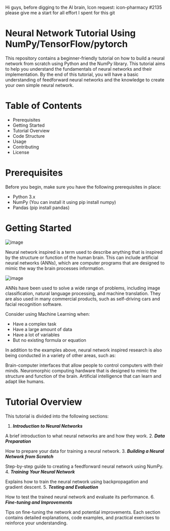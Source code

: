 Hi guys, before digging to the AI brain, Icon request: icon-pharmacy #2135 please give me a start for all effort I spent for this git 
# Neural Network Tutorial Using NumPy/TensorFlow/pytorch
This repository contains a beginner-friendly tutorial on how to build a neural network from scratch using Python and the NumPy library. This tutorial aims to help you understand the fundamentals of neural networks and their implementation. By the end of this tutorial, you will have a basic understanding of feedforward neural networks and the knowledge to create your own simple neural network.

# Table of Contents
* Prerequisites
* Getting Started
* Tutorial Overview
* Code Structure
* Usage
* Contributing
* License
# Prerequisites

Before you begin, make sure you have the following prerequisites in place:

* Python 3.x
* NumPy (You can install it using pip install numpy)
* Pandas (pip install pandas)
# Getting Started
![image](https://github.com/LaiTheTrung/neural_network_numpy/assets/100464098/f3738863-c309-4d99-a7d7-3ec568276b4d)

Neural network inspired is a term used to describe anything that is inspired by the structure or function of the human brain. This can include artificial neural networks (ANNs), which are computer programs that are designed to mimic the way the brain processes information.

![image](https://github.com/LaiTheTrung/neural_network_numpy/assets/100464098/28e6d998-eabb-4945-a7b5-4aabe49ff6d5)


ANNs have been used to solve a wide range of problems, including image classification, natural language processing, and machine translation. They are also used in many commercial products, such as self-driving cars and facial recognition software.


Consider using Machine Learning when:
* Have a complex task
* Have a large amount of data
* Have a lot of variables
* But no existing formula or equation


In addition to the examples above, neural network inspired research is also being conducted in a variety of other areas, such as:

Brain-computer interfaces that allow people to control computers with their minds.
Neuromorphic computing hardware that is designed to mimic the structure and function of the brain.
Artificial intelligence that can learn and adapt like humans.
# Tutorial Overview
This tutorial is divided into the following sections:

1. ***Introduction to Neural Networks*** 

A brief introduction to what neural networks are and how they work.
2. ***Data Preparation*** 

How to prepare your data for training a neural network.
3. ***Building a Neural Network from Scratch*** 

Step-by-step guide to creating a feedforward neural network using NumPy.
4. ***Training Your Neural Network*** 

Explains how to train the neural network using backpropagation and gradient descent.
5. ***Testing and Evaluation*** 

How to test the trained neural network and evaluate its performance.
6. ***Fine-tuning and Improvements*** 

Tips on fine-tuning the network and potential improvements.
Each section contains detailed explanations, code examples, and practical exercises to reinforce your understanding.
